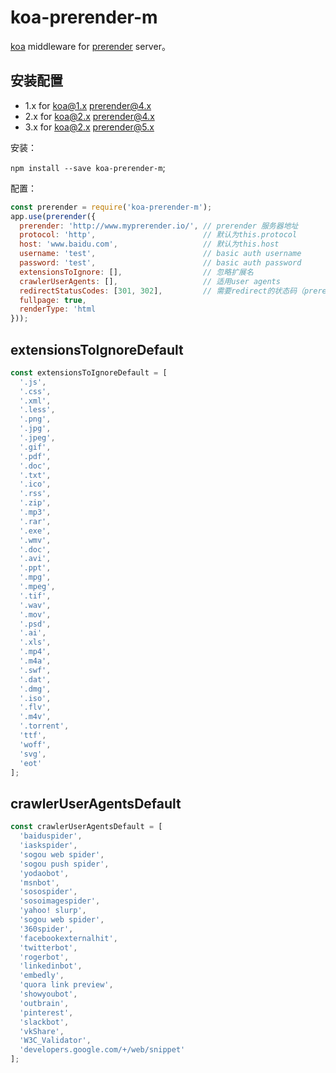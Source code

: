 # koa-prerender-m

[koa](https://github.com/koajs/koa) middleware for [prerender](https://github.com/prerender/prerender) server。

## 安装配置

- 1.x for koa@1.x prerender@4.x
- 2.x for koa@2.x prerender@4.x
- 3.x for koa@2.x prerender@5.x

安装：

`npm install --save koa-prerender-m`;

配置：

```js
const prerender = require('koa-prerender-m');
app.use(prerender({
  prerender: 'http://www.myprerender.io/', // prerender 服务器地址
  protocol: 'http',                        // 默认为this.protocol
  host: 'www.baidu.com',                   // 默认为this.host
  username: 'test',                        // basic auth username
  password: 'test',                        // basic auth password
  extensionsToIgnore: [],                  // 忽略扩展名
  crawlerUserAgents: [],                   // 适用user agents
  redirectStatusCodes: [301, 302],         // 需要redirect的状态码（prerender server 遇到页面跳转时不会跟踪渲染，而是返回跳转的response，这里根据response的location和statusCode进行redirect）。
  fullpage: true,
  renderType: 'html
}));
```

## extensionsToIgnoreDefault

```js
const extensionsToIgnoreDefault = [
  '.js',
  '.css',
  '.xml',
  '.less',
  '.png',
  '.jpg',
  '.jpeg',
  '.gif',
  '.pdf',
  '.doc',
  '.txt',
  '.ico',
  '.rss',
  '.zip',
  '.mp3',
  '.rar',
  '.exe',
  '.wmv',
  '.doc',
  '.avi',
  '.ppt',
  '.mpg',
  '.mpeg',
  '.tif',
  '.wav',
  '.mov',
  '.psd',
  '.ai',
  '.xls',
  '.mp4',
  '.m4a',
  '.swf',
  '.dat',
  '.dmg',
  '.iso',
  '.flv',
  '.m4v',
  '.torrent',
  'ttf',
  'woff',
  'svg',
  'eot'
];
```

## crawlerUserAgentsDefault

```js
const crawlerUserAgentsDefault = [
  'baiduspider',
  'iaskspider',
  'sogou web spider',
  'sogou push spider',
  'yodaobot',
  'msnbot',
  'sosospider',
  'sosoimagespider',
  'yahoo! slurp',
  'sogou web spider',
  '360spider',
  'facebookexternalhit',
  'twitterbot',
  'rogerbot',
  'linkedinbot',
  'embedly',
  'quora link preview',
  'showyoubot',
  'outbrain',
  'pinterest',
  'slackbot',
  'vkShare',
  'W3C_Validator',
  'developers.google.com/+/web/snippet'
];
```
